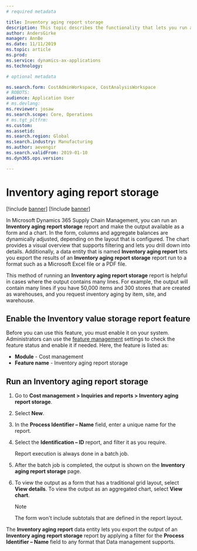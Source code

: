 ```yaml
---
# required metadata

title: Inventory aging report storage
description: This topic describes the functionality that lets you run an Inventory aging report and make the output available as a form and a chart.
author: AndersGirke
manager: AnnBe
ms.date: 11/11/2019
ms.topic: article
ms.prod:
ms.service: dynamics-ax-applications
ms.technology:

# optional metadata

ms.search.form: CostAdminWorkspace, CostAnalysisWorkspace
# ROBOTS:
audience: Application User
# ms.devlang: 
ms.reviewer: josaw
ms.search.scope: Core, Operations
# ms.tgt_pltfrm:
ms.custom: 
ms.assetid: 
ms.search.region: Global
ms.search.industry: Manufacturing
ms.author: aevengir
ms.search.validFrom: 2019-01-10
ms.dyn365.ops.version: 

---
```


# Inventory aging report storage


[!include [banner](../includes/banner.md)]
[!include [banner](../includes/preview-banner.md)]

In Microsoft Dynamics 365 Supply Chain Management, you can run an **Inventory aging report storage** report and make the output available as a form and a chart. In the form, columns and aggregate balances are dynamically adjusted, depending on the layout that is configured. The chart provides a visual overview that supports filtering and lets you drill down into details. Additionally, a data entity that is named **Inventory aging report** lets you export the results of an **Inventory aging report storage** report run to a format such as a Microsoft Excel file or a PDF file.

This method of running an **Inventory aging report storage** report is helpful in cases where the output contains many lines. For example, the output will contain many lines if you have 50,000 items and 300 stores that are created as warehouses, and you request inventory aging by item, site, and warehouse.

## Enable the Inventory value storage report feature

Before you can use this feature, you must enable it on your system. Administrators can use the [feature management](../../fin-ops-core/fin-ops/get-started/feature-management/feature-management-overview.md) settings to check the feature status and enable it if needed. Here, the feature is listed as:

- **Module** - Cost management
- **Feature name** - Inventory aging report storage

## Run an Inventory aging report storage

1. Go to **Cost management \> Inquiries and reports \> Inventory aging report storage**.
1. Select **New**.
1. In the **Process Identifier – Name** field, enter a unique name for the report.
1. Select the **Identification – ID** report, and filter it as you require.

    Report execution is always done in a batch job.

1. After the batch job is completed, the output is shown on the **Inventory aging report storage** page.
1. To view the output as a form that has a traditional grid layout, select **View details**. To view the output as an aggregated chart, select **View chart**.

    > [!NOTE]
    > The form won't include subtotals that are defined in the report layout.

The **Inventory aging report** data entity lets you export the output of an **Inventory aging report storage** report by applying a filter for the **Process Identifier – Name** field to any format that Data management supports.
